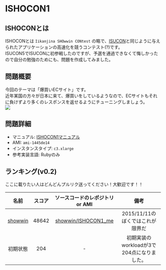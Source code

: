 # ISHOCON1
## ISHOCONとは
ISHOCONとは `Iikanjina SHOwwin CONtest` の略で、[ISUCON](http://isucon.net/)と同じように与えられたアプリケーションの高速化を競うコンテスト(?)です。  
ISUCON5でISUCONに初参戦したのですが、予選を通過できなくて悔しかったので自分の勉強のためにも、問題を作成してみました。  

## 問題概要
今回のテーマは「爆買いECサイト」です。  
近年某国の方々が日本に来て、爆買いをしているようなので、ECサイトもそれに負けずより多くのレスポンスを返せるようにチューニングしましょう。  
![](https://raw.githubusercontent.com/showwin/ISHOCON1/master/doc/images/top.png)

## 問題詳細
* マニュアル: [ISHOCON1マニュアル](https://github.com/showwin/ISHOCON1/blob/master/doc/manual.md)
* AMI: `ami-1445de14`
* インスタンスタイプ: `c3.xlarge`
* 参考実装言語: Rubyのみ

## ランキング(v0.2)
ここに載りたい人はどんどんプルリク送ってください！大歓迎です！！

|名前|スコア|ソースコードのレポジトリ or AMI|備考|
|:--:|:--:|:--:|:--:|
|[showwin](https://twitter.com/showwin)|48642|[showwin/ISHOCON1_me](https://github.com/showwin/ISHOCON1_me)|2015/11/11のぼくではこれが限界だ|
|初期状態|204|-|初期実装のworkloadが3で204点になりました。|

